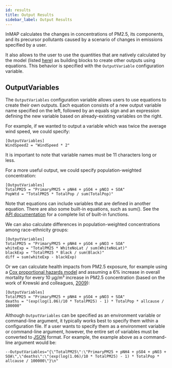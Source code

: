 ```yaml
---
id: results
title: Output Results
sidebar_label: Output Results
---
```


InMAP calculates the changes in concentrations of PM2.5, its components, and its precursor pollutants caused by a scenario of changes in emissions specified by a user.

It also allows to the user to use the quantities that are natively calculated by the model (listed [here](output_options.md)) as building blocks to create other outputs using equations.
This behavior is specified with the `OutputVariable` configuration variable.

## OutputVariables

The `OutputVariables` configuration variable allows users to use equations to create their own outputs. Each equation consists of a new output variable name specified on the left, followed by an equals sign and an expression defining the new variable based on already-existing variables on the right.

For example, if we wanted to output a variable which was twice the average wind speed, we could specify:

```
[OutputVariables]
WindSpeed2 = "WindSpeed * 2"
```

It is important to note that variable names must be 11 characters long or less.

For a more useful output, we could specify population-weighted concentration:

```
[OutputVariables]
TotalPM25 = "PrimaryPM25 + pNH4 + pSO4 + pNO3 + SOA"
PopWtd = "TotalPM25 * TotalPop / sum(TotalPop)"
```

Note that equations can include variables that are defined in another equation.
There are also some built-in equations, such as sum().
See the [API documentation](https://godoc.org/github.com/spatialmodel/inmap#NewOutputter) for a complete list of built-in functions.

We can also calculate differences in population-weighted concentrations among race-ethnicity groups:

```
[OutputVariables]
TotalPM25 = "PrimaryPM25 + pNH4 + pSO4 + pNO3 + SOA"
whiteExp = "TotalPM25 * WhiteNoLat / sum(WhiteNoLat)"
blackExp = "TotalPM25 * Black / sum(Black)"
diff = sum(whiteExp - blackExp)
```

Or we can calculate health impacts from PM2.5 exposure, for example using a [Cox proportional hazards model](https://en.wikipedia.org/wiki/Proportional_hazards_model) and assuming a 6% increase in overall mortality for every 10 μg/m³ increase in PM2.5 concentration (based on the work of Krewski and colleagues, [2009](https://www.healtheffects.org/publication/extended-follow-and-spatial-analysis-american-cancer-society-study-linking-particulate)):

```
[OutputVariables]
TotalPM25 = "PrimaryPM25 + pNH4 + pSO4 + pNO3 + SOA"
deaths = "(exp(log(1.06)/10 * TotalPM25) - 1) * TotalPop * allcause / 100000"
```

Although `OutputVariables` can be specified as an environment variable or command-line argument, it typically works best to specify them within a configuration file.
If a user wants to specify them as a environment variable or command-line argument, however, the entire set of variables must be converted to [JSON](https://www.json.org/) format. For example, the example above as a command-line argument would be:

    --OutputVariables="{\"TotalPM25\":\"PrimaryPM25 + pNH4 + pSO4 + pNO3 + SOA\",\"deaths\":\"(exp(log(1.06)/10 * TotalPM25) - 1) * TotalPop * allcause / 100000\"}\n"
